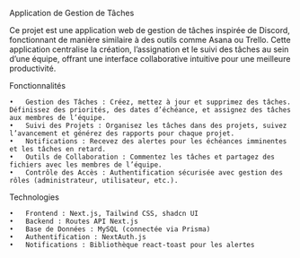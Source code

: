 Application de Gestion de Tâches

Ce projet est une application web de gestion de tâches inspirée de Discord, fonctionnant de manière similaire à des outils comme Asana ou Trello. Cette application centralise la création, l’assignation et le suivi des tâches au sein d’une équipe, offrant une interface collaborative intuitive pour une meilleure productivité.

Fonctionnalités

	•	Gestion des Tâches : Créez, mettez à jour et supprimez des tâches. Définissez des priorités, des dates d’échéance, et assignez des tâches aux membres de l’équipe.
	•	Suivi des Projets : Organisez les tâches dans des projets, suivez l’avancement et générez des rapports pour chaque projet.
	•	Notifications : Recevez des alertes pour les échéances imminentes et les tâches en retard.
	•	Outils de Collaboration : Commentez les tâches et partagez des fichiers avec les membres de l’équipe.
	•	Contrôle des Accès : Authentification sécurisée avec gestion des rôles (administrateur, utilisateur, etc.).

Technologies

	•	Frontend : Next.js, Tailwind CSS, shadcn UI
	•	Backend : Routes API Next.js
	•	Base de Données : MySQL (connectée via Prisma)
	•	Authentification : NextAuth.js
	•	Notifications : Bibliothèque react-toast pour les alertes